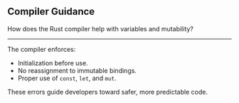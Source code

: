 ## Compiler Guidance

How does the Rust compiler help with variables and mutability?

---

The compiler enforces:

* Initialization before use.
* No reassignment to immutable bindings.
* Proper use of `const`, `let`, and `mut`.

These errors guide developers toward safer, more predictable code.

